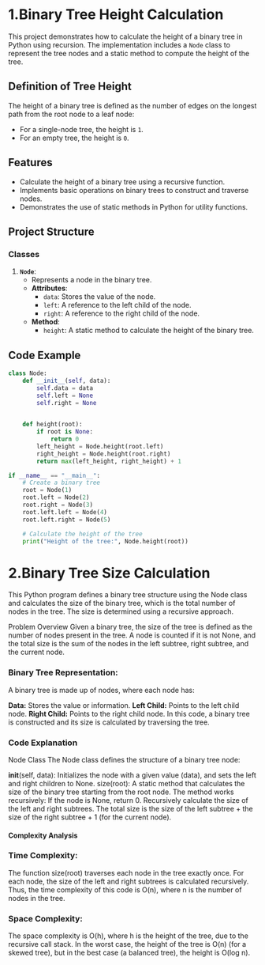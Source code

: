 # 1.Binary Tree Height Calculation

This project demonstrates how to calculate the height of a binary tree in Python using recursion. The implementation includes a `Node` class to represent the tree nodes and a static method to compute the height of the tree.

## Definition of Tree Height

The height of a binary tree is defined as the number of edges on the longest path from the root node to a leaf node:

- For a single-node tree, the height is `1`.
- For an empty tree, the height is `0`.

## Features

- Calculate the height of a binary tree using a recursive function.
- Implements basic operations on binary trees to construct and traverse nodes.
- Demonstrates the use of static methods in Python for utility functions.

## Project Structure

### Classes

1. **`Node`**:
   - Represents a node in the binary tree.
   - **Attributes**:
     - `data`: Stores the value of the node.
     - `left`: A reference to the left child of the node.
     - `right`: A reference to the right child of the node.
   - **Method**:
     - `height`: A static method to calculate the height of the binary tree.

## Code Example

```python
class Node:
    def __init__(self, data):
        self.data = data
        self.left = None
        self.right = None

   
    def height(root):
        if root is None:
            return 0
        left_height = Node.height(root.left)
        right_height = Node.height(root.right)
        return max(left_height, right_height) + 1

if __name__ == "__main__":
    # Create a binary tree
    root = Node(1)
    root.left = Node(2)
    root.right = Node(3)
    root.left.left = Node(4)
    root.left.right = Node(5)

    # Calculate the height of the tree
    print("Height of the tree:", Node.height(root))

```
# 2.Binary Tree Size Calculation
This Python program defines a binary tree structure using the Node class and calculates the size of the binary tree, which is the total number of nodes in the tree. The size is determined using a recursive approach.

Problem Overview
Given a binary tree, the size of the tree is defined as the number of nodes present in the tree. A node is counted if it is not None, and the total size is the sum of the nodes in the left subtree, right subtree, and the current node.

### Binary Tree Representation:
A binary tree is made up of nodes, where each node has:

**Data:** Stores the value or information.
**Left Child:** Points to the left child node.
**Right Child:** Points to the right child node.
In this code, a binary tree is constructed and its size is calculated by traversing the tree.

### Code Explanation
Node Class
The Node class defines the structure of a binary tree node:

__init__(self, data): Initializes the node with a given value (data), and sets the left and right children to None.
size(root): A static method that calculates the size of the binary tree starting from the root node. The method works recursively:
If the node is None, return 0.
Recursively calculate the size of the left and right subtrees.
The total size is the size of the left subtree + the size of the right subtree + 1 (for the current node).

#### Complexity Analysis
### Time Complexity:
The function size(root) traverses each node in the tree exactly once.
For each node, the size of the left and right subtrees is calculated recursively.
Thus, the time complexity of this code is O(n), where n is the number of nodes in the tree.
### Space Complexity:
The space complexity is O(h), where h is the height of the tree, due to the recursive call stack. In the worst case, the height of the tree is O(n) (for a skewed tree), but in the best case (a balanced tree), the height is O(log n).